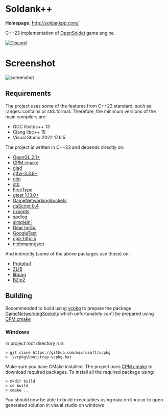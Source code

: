 # Soldank++
**Homepage:** http://soldankpp.com/

C++23 implementation of [OpenSoldat](https://github.com/opensoldat/opensoldat) game engine.

[![Discord](https://img.shields.io/discord/1224452056245600417.svg?label=Discord&logo=Discord&colorB=7289da&style=for-the-badge)](https://discord.gg/gvhsk8NZHD)

# Screenshot
![screenshot](https://www.dropbox.com/scl/fi/i9yp7clwdossl0j3p3myh/soldank-plus-plus.png?rlkey=oysbty3186yz3jc3mkj2fela9&raw=1)

## Requirements
The project uses some of the features from C++23 standard, such as: ranges::contains or std::format.
Therefore, the minimum versions of the main compilers are:
- GCC libstdc++ 13
- Clang libc++ 15
- Visual Studio 2022 17.6.5

The project is written in C++23 and depends directly on:
- [OpenGL 2.1+](https://www.opengl.org/)
- [CPM.cmake](https://github.com/cpm-cmake/CPM.cmake)
- [glad](https://glad.dav1d.de/)
- [glfw-3.3.8+](https://www.glfw.org/)
- [glm](https://github.com/g-truc/glm)
- [stb](https://github.com/nothings/stb)
- [FreeType](https://freetype.org/)
- [gtest 1.13.0+](https://github.com/google/googletest)
- [GameNetworkingSockets](https://github.com/ValveSoftware/GameNetworkingSockets)
- [daScript 0.4](https://dascript.org/)
- [cxxopts](https://github.com/jarro2783/cxxopts)
- [spdlog](https://github.com/gabime/spdlog)
- [simpleini](https://github.com/brofield/simpleini)
- [Dear ImGui](https://github.com/ocornut/imgui)
- [GoogleTest](https://github.com/google/googletest)
- [cpp-httplib](https://github.com/yhirose/cpp-httplib)
- [nlohmann/json](https://json.nlohmann.me/)

And indirectly (some of the above packages use those) on:
- [Protobuf](https://github.com/protocolbuffers/protobuf)
- [ZLIB](https://github.com/madler/zlib)
- [libpng](https://github.com/pnggroup/libpng)
- [BZip2](https://sourceware.org/bzip2/)

## Building
Recommended to build using [vcpkg](https://github.com/microsoft/vcpkg) to prepare
the package [GameNetworkingSockets](https://github.com/ValveSoftware/GameNetworkingSockets)
which unfortunately can't be prepared using [CPM.cmake](https://github.com/cpm-cmake/CPM.cmake)

### Windows
In project root directory run:
```
> git clone https://github.com/microsoft/vcpkg
> .\vcpkg\bootstrap-vcpkg.bat
```

Make sure you have CMake installed. The project uses [CPM.cmake](https://github.com/cpm-cmake/CPM.cmake) to download required packages.
To install all the required package using:
```
> mkdir build
> cd build
> cmake ..
```
You should now be able to build executables using `make` on linux or to open generated solution in visual studio on windows
